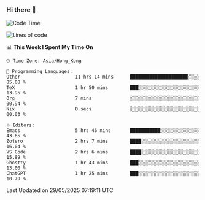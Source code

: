 ### Hi there 👋

<!--
**nicehiro/nicehiro** is a ✨ _special_ ✨ repository because its `README.md` (this file) appears on your GitHub profile.

Here are some ideas to get you started:

- 🔭 I’m currently working on ...
- 🌱 I’m currently learning ...
- 👯 I’m looking to collaborate on ...
- 🤔 I’m looking for help with ...
- 💬 Ask me about ...
- 📫 How to reach me: ...
- 😄 Pronouns: ...
- ⚡ Fun fact: ...
-->

<!--START_SECTION:waka-->
![Code Time](http://img.shields.io/badge/Code%20Time-693%20hrs%2043%20mins-blue)

![Lines of code](https://img.shields.io/badge/From%20Hello%20World%20I%27ve%20Written-1.7%20million%20lines%20of%20code-blue)

📊 **This Week I Spent My Time On** 

```text
🕑︎ Time Zone: Asia/Hong_Kong

💬 Programming Languages: 
Other                    11 hrs 14 mins      █████████████████████░░░░   85.08 % 
TeX                      1 hr 50 mins        ███░░░░░░░░░░░░░░░░░░░░░░   13.95 % 
Org                      7 mins              ░░░░░░░░░░░░░░░░░░░░░░░░░   00.94 % 
Nix                      0 secs              ░░░░░░░░░░░░░░░░░░░░░░░░░   00.03 % 

🔥 Editors: 
Emacs                    5 hrs 46 mins       ███████████░░░░░░░░░░░░░░   43.65 % 
Zotero                   2 hrs 7 mins        ████░░░░░░░░░░░░░░░░░░░░░   16.04 % 
VS Code                  2 hrs 6 mins        ████░░░░░░░░░░░░░░░░░░░░░   15.89 % 
Ghostty                  1 hr 43 mins        ███░░░░░░░░░░░░░░░░░░░░░░   13.00 % 
ChatGPT                  1 hr 25 mins        ███░░░░░░░░░░░░░░░░░░░░░░   10.79 % 
```


 Last Updated on 29/05/2025 07:19:11 UTC
<!--END_SECTION:waka-->
